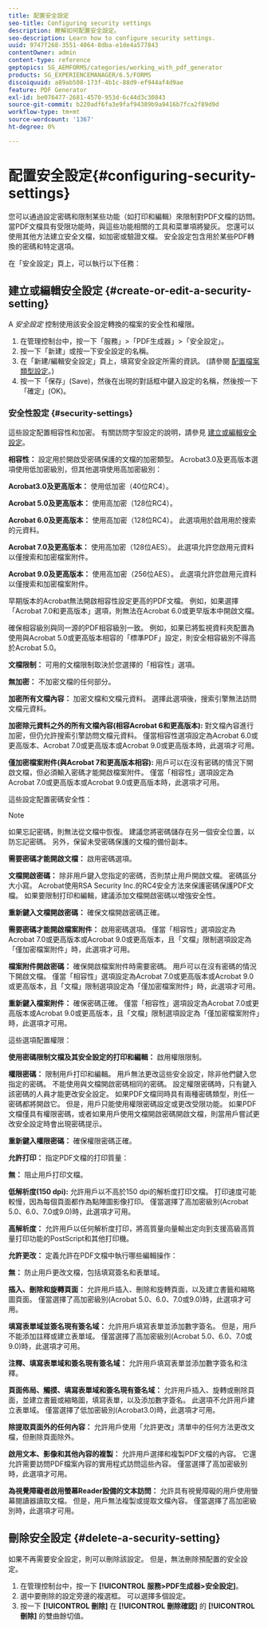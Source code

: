 ```yaml
---
title: 配置安全設定
seo-title: Configuring security settings
description: 瞭解如何配置安全設定。
seo-description: Learn how to configure security settings.
uuid: 9747f268-3551-4064-8dba-e1de4a577843
contentOwner: admin
content-type: reference
geptopics: SG_AEMFORMS/categories/working_with_pdf_generator
products: SG_EXPERIENCEMANAGER/6.5/FORMS
discoiquuid: a89ab508-173f-4b1c-88d9-ef944af4d9ae
feature: PDF Generator
exl-id: be076477-2681-4570-953d-6c44d3c30843
source-git-commit: b220adf6fa3e9faf94389b9a9416b7fca2f89d9d
workflow-type: tm+mt
source-wordcount: '1367'
ht-degree: 0%

---
```


# 配置安全設定{#configuring-security-settings}

您可以通過設定密碼和限制某些功能（如打印和編輯）來限制對PDF文檔的訪問。 當PDF文檔具有受限功能時，與這些功能相關的工具和菜單項將變灰。 您還可以使用其他方法建立安全文檔，如加密或驗證文檔。 安全設定包含用於某些PDF轉換的密碼和特定選項。

在「安全設定」頁上，可以執行以下任務：

## 建立或編輯安全設定 {#create-or-edit-a-security-setting}

A *安全設定* 控制使用該安全設定轉換的檔案的安全性和權限。

1. 在管理控制台中，按一下「服務」>「PDF生成器」>「安全設定」。
1. 按一下「新建」或按一下安全設定的名稱。
1. 在「新建/編輯安全設定」頁上，填寫安全設定所需的資訊。 (請參閱 [配置檔案類型設定](/help/forms/using/admin-help/configuring-file-type-settings.md#configuring-file-type-settings)。)
1. 按一下「保存」(Save)，然後在出現的對話框中鍵入設定的名稱，然後按一下「確定」(OK)。

### 安全性設定 {#security-settings}

這些設定配置相容性和加密。 有關訪問字型設定的說明，請參見 [建立或編輯安全設定](configuring-security-settings.md#create-or-edit-a-security-setting)。

**相容性：** 設定用於開啟受密碼保護的文檔的加密類型。 Acrobat3.0及更高版本選項使用低加密級別，但其他選項使用高加密級別：

**Acrobat3.0及更高版本：** 使用低加密（40位RC4）。

**Acrobat 5.0及更高版本：** 使用高加密（128位RC4）。

**Acrobat 6.0及更高版本：** 使用高加密（128位RC4）。 此選項用於啟用用於搜索的元資料。

**Acrobat 7.0及更高版本：** 使用高加密（128位AES）。 此選項允許您啟用元資料以僅搜索和加密檔案附件。

**Acrobat 9.0及更高版本：** 使用高加密（256位AES）。 此選項允許您啟用元資料以僅搜索和加密檔案附件。

早期版本的Acrobat無法開啟相容性設定更高的PDF文檔。 例如，如果選擇「Acrobat 7.0和更高版本」選項，則無法在Acrobat 6.0或更早版本中開啟文檔。

確保相容級別與同一源的PDF相容級別一致。 例如，如果已將監視資料夾配置為使用與Acrobat 5.0或更高版本相容的「標準PDF」設定，則安全相容級別不得高於Acrobat 5.0。

**文檔限制：** 可用的文檔限制取決於您選擇的「相容性」選項。

**無加密：** 不加密文檔的任何部分。

**加密所有文檔內容：** 加密文檔和文檔元資料。 選擇此選項後，搜索引擎無法訪問文檔元資料。

**加密除元資料之外的所有文檔內容(相容Acrobat 6和更高版本):** 對文檔內容進行加密，但仍允許搜索引擎訪問文檔元資料。 僅當相容性選項設定為Acrobat 6.0或更高版本、Acrobat 7.0或更高版本或Acrobat 9.0或更高版本時，此選項才可用。

**僅加密檔案附件(與Acrobat 7和更高版本相容):** 用戶可以在沒有密碼的情況下開啟文檔，但必須輸入密碼才能開啟檔案附件。 僅當「相容性」選項設定為Acrobat 7.0或更高版本或Acrobat 9.0或更高版本時，此選項才可用。

這些設定配置密碼安全性：

>[!NOTE]
>
>如果忘記密碼，則無法從文檔中恢復。 建議您將密碼儲存在另一個安全位置，以防忘記密碼。 另外，保留未受密碼保護的文檔的備份副本。

**需要密碼才能開啟文檔：** 啟用密碼選項。

**文檔開啟密碼：** 除非用戶鍵入您指定的密碼，否則禁止用戶開啟文檔。 密碼區分大小寫。 Acrobat使用RSA Security Inc.的RC4安全方法來保護密碼保護PDF文檔。 如果要限制打印和編輯，建議添加文檔開啟密碼以增強安全性。

**重新鍵入文檔開啟密碼：** 確保文檔開啟密碼正確。

**需要密碼才能開啟檔案附件：** 啟用密碼選項。 僅當「相容性」選項設定為Acrobat 7.0或更高版本或Acrobat 9.0或更高版本，且「文檔」限制選項設定為「僅加密檔案附件」時，此選項才可用。

**檔案附件開啟密碼：** 確保開啟檔案附件時需要密碼。 用戶可以在沒有密碼的情況下開啟文檔。 僅當「相容性」選項設定為Acrobat 7.0或更高版本或Acrobat 9.0或更高版本，且「文檔」限制選項設定為「僅加密檔案附件」時，此選項才可用。

**重新鍵入檔案附件：** 確保密碼正確。 僅當「相容性」選項設定為Acrobat 7.0或更高版本或Acrobat 9.0或更高版本，且「文檔」限制選項設定為「僅加密檔案附件」時，此選項才可用。

這些選項配置權限：

**使用密碼限制文檔及其安全設定的打印和編輯：** 啟用權限限制。

**權限密碼：** 限制用戶打印和編輯。 用戶無法更改這些安全設定，除非他們鍵入您指定的密碼。 不能使用與文檔開啟密碼相同的密碼。 設定權限密碼時，只有鍵入該密碼的人員才能更改安全設定。 如果PDF文檔同時具有兩種密碼類型，則任一密碼都將開啟它。 但是，用戶只能使用權限密碼設定或更改受限功能。 如果PDF文檔僅具有權限密碼，或者如果用戶使用文檔開啟密碼開啟文檔，則當用戶嘗試更改安全設定時會出現密碼提示。

**重新鍵入權限密碼：** 確保權限密碼正確。

**允許打印：** 指定PDF文檔的打印質量：

**無：** 阻止用戶打印文檔。

**低解析度(150 dpi):** 允許用戶以不高於150 dpi的解析度打印文檔。 打印速度可能較慢，因為每個頁面都作為點陣圖影像打印。 僅當選擇了高加密級別(Acrobat 5.0、6.0、7.0或9.0)時，此選項才可用。

**高解析度：** 允許用戶以任何解析度打印，將高質量向量輸出定向到支援高級高質量打印功能的PostScript和其他打印機。

**允許更改：** 定義允許在PDF文檔中執行哪些編輯操作：

**無：** 防止用戶更改文檔，包括填寫簽名和表單域。

**插入、刪除和旋轉頁面：** 允許用戶插入、刪除和旋轉頁面，以及建立書籤和縮略圖頁面。 僅當選擇了高加密級別(Acrobat 5.0、6.0、7.0或9.0)時，此選項才可用。

**填寫表單域並簽名現有簽名域：** 允許用戶填寫表單並添加數字簽名。 但是，用戶不能添加註釋或建立表單域。 僅當選擇了高加密級別(Acrobat 5.0、6.0、7.0或9.0)時，此選項才可用。

**注釋、填寫表單域和簽名現有簽名域：** 允許用戶填寫表單並添加數字簽名和注釋。

**頁面佈局、觸摸、填寫表單域和簽名現有簽名域：** 允許用戶插入、旋轉或刪除頁面，並建立書籤或縮略圖，填寫表單，以及添加數字簽名。 此選項不允許用戶建立表單域。 僅當選擇了低加密級別(Acrobat3.0)時，此選項才可用。

**除提取頁面外的任何內容：** 允許用戶使用「允許更改」清單中的任何方法更改文檔，但刪除頁面除外。

**啟用文本、影像和其他內容的複製：** 允許用戶選擇和複製PDF文檔的內容。 它還允許需要訪問PDF檔案內容的實用程式訪問這些內容。 僅當選擇了高加密級別時，此選項才可用。

**為視覺障礙者啟用螢幕Reader設備的文本訪問：** 允許具有視覺障礙的用戶使用螢幕閱讀器讀取文檔。 但是，用戶無法複製或提取文檔內容。 僅當選擇了高加密級別時，此選項才可用。

## 刪除安全設定 {#delete-a-security-setting}

如果不再需要安全設定，則可以刪除該設定。 但是，無法刪除預配置的安全設定。

1. 在管理控制台中，按一下 **[!UICONTROL 服務>PDF生成器>安全設定]**。
1. 選中要刪除的設定旁邊的複選框。 可以選擇多個設定。
1. 按一下 **[!UICONTROL 刪除]** 在 **[!UICONTROL 刪除確認]** 的 **[!UICONTROL 刪除]** 的雙曲餘切值。
